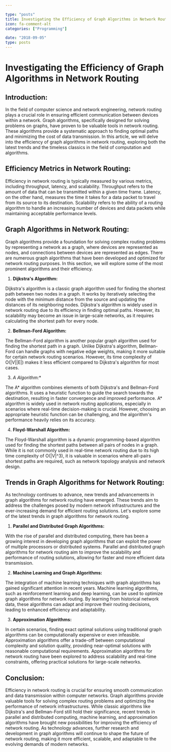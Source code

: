 ```yaml
---

type: "posts"
title: Investigating the Efficiency of Graph Algorithms in Network Routing
icon: fa-comment-alt
categories: ["Programming"]

date: "2018-09-05"
type: posts
---
```





# Investigating the Efficiency of Graph Algorithms in Network Routing

## Introduction:

In the field of computer science and network engineering, network routing plays a crucial role in ensuring efficient communication between devices within a network. Graph algorithms, specifically designed for solving problems on graphs, have proven to be valuable tools in network routing. These algorithms provide a systematic approach to finding optimal paths and minimizing the cost of data transmission. In this article, we will delve into the efficiency of graph algorithms in network routing, exploring both the latest trends and the timeless classics in the field of computation and algorithms.

## Efficiency Metrics in Network Routing:

Efficiency in network routing is typically measured by various metrics, including throughput, latency, and scalability. Throughput refers to the amount of data that can be transmitted within a given time frame. Latency, on the other hand, measures the time it takes for a data packet to travel from its source to its destination. Scalability refers to the ability of a routing algorithm to handle an increasing number of devices and data packets while maintaining acceptable performance levels.

## Graph Algorithms in Network Routing:

Graph algorithms provide a foundation for solving complex routing problems by representing a network as a graph, where devices are represented as nodes, and connections between devices are represented as edges. There are numerous graph algorithms that have been developed and optimized for network routing purposes. In this section, we will explore some of the most prominent algorithms and their efficiency.

1. **Dijkstra's Algorithm:**

Dijkstra's algorithm is a classic graph algorithm used for finding the shortest path between two nodes in a graph. It works by iteratively selecting the node with the minimum distance from the source and updating the distances of its neighboring nodes. Dijkstra's algorithm is widely used in network routing due to its efficiency in finding optimal paths. However, its scalability may become an issue in large-scale networks, as it requires calculating the shortest path for every node.

2. **Bellman-Ford Algorithm:**

The Bellman-Ford algorithm is another popular graph algorithm used for finding the shortest path in a graph. Unlike Dijkstra's algorithm, Bellman-Ford can handle graphs with negative edge weights, making it more suitable for certain network routing scenarios. However, its time complexity of O(|V||E|) makes it less efficient compared to Dijkstra's algorithm for most cases.

3. **A* Algorithm:**

The A* algorithm combines elements of both Dijkstra's and Bellman-Ford algorithms. It uses a heuristic function to guide the search towards the destination, resulting in faster convergence and improved performance. A* algorithm is widely used in network routing applications, especially in scenarios where real-time decision-making is crucial. However, choosing an appropriate heuristic function can be challenging, and the algorithm's performance heavily relies on its accuracy.

4. **Floyd-Warshall Algorithm:**

The Floyd-Warshall algorithm is a dynamic programming-based algorithm used for finding the shortest paths between all pairs of nodes in a graph. While it is not commonly used in real-time network routing due to its high time complexity of O(|V|^3), it is valuable in scenarios where all-pairs shortest paths are required, such as network topology analysis and network design.

## Trends in Graph Algorithms for Network Routing:

As technology continues to advance, new trends and advancements in graph algorithms for network routing have emerged. These trends aim to address the challenges posed by modern network infrastructures and the ever-increasing demand for efficient routing solutions. Let's explore some of the latest trends in graph algorithms for network routing.

1. **Parallel and Distributed Graph Algorithms:**

With the rise of parallel and distributed computing, there has been a growing interest in developing graph algorithms that can exploit the power of multiple processors or distributed systems. Parallel and distributed graph algorithms for network routing aim to improve the scalability and performance of routing solutions, allowing for faster and more efficient data transmission.

2. **Machine Learning and Graph Algorithms:**

The integration of machine learning techniques with graph algorithms has gained significant attention in recent years. Machine learning algorithms, such as reinforcement learning and deep learning, can be used to optimize graph algorithms for network routing. By learning from historical network data, these algorithms can adapt and improve their routing decisions, leading to enhanced efficiency and adaptability.

3. **Approximation Algorithms:**

In certain scenarios, finding exact optimal solutions using traditional graph algorithms can be computationally expensive or even infeasible. Approximation algorithms offer a trade-off between computational complexity and solution quality, providing near-optimal solutions with reasonable computational requirements. Approximation algorithms for network routing have been explored to address scalability and real-time constraints, offering practical solutions for large-scale networks.

## Conclusion:

Efficiency in network routing is crucial for ensuring smooth communication and data transmission within computer networks. Graph algorithms provide valuable tools for solving complex routing problems and optimizing the performance of network infrastructures. While classic algorithms like Dijkstra's and Bellman-Ford still hold their significance, recent trends in parallel and distributed computing, machine learning, and approximation algorithms have brought new possibilities for improving the efficiency of network routing. As technology advances, further research and development in graph algorithms will continue to shape the future of network routing, making it more efficient, scalable, and adaptable to the evolving demands of modern networks.